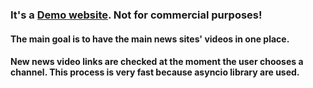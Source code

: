 ### It's a [Demo website](http://140.238.65.147:5000). Not for commercial purposes!
#### The main goal is to have the main news sites' videos in one place.
#### New news video links are checked at the moment the user chooses a channel. This process is very fast because asyncio library are used. 
